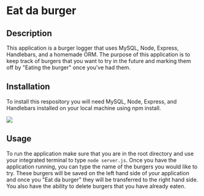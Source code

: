 # Eat da burger

## Description

This application is a burger logger that uses MySQL, Node, Express, Handlebars, and a homemade ORM. The purpose of this application is to keep track of burgers that you want to try in the future and marking them off by "Eating the burger" once you've had them.

## Installation

To install this respository you will need MySQL, Node, Express, and Handlebars installed on your local machine using npm install.

![](/assets/burgerscreen.png)

## Usage

To run the application make sure that you are in the root directory and use your integrated terminal to type `node server.js`. Once you have the application running, you can type the name of the burgers you would like to try. These burgers will be saved on the left hand side of your application and once you "Eat da burger" they will be transferred to the right hand side. You also have the ability to delete burgers that you have already eaten.
